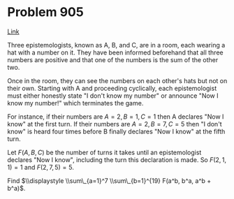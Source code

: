 # Problem 905

[Link](https://projecteuler.net/problem=905)

Three epistemologists, known as A, B, and C, are in a room, each wearing a hat with a number on it. They have been informed beforehand that all three numbers are positive and that one of the numbers is the sum of the other two.

Once in the room, they can see the numbers on each other's hats but not on their own. Starting with A and proceeding cyclically, each epistemologist must either honestly state "I don't know my number" or announce "Now I know my number!" which terminates the game.

For instance, if their numbers are $A=2, B=1, C=1$ then A declares "Now I know" at the first turn. If their numbers are $A=2, B=7, C=5$ then "I don't know" is heard four times before B finally declares "Now I know" at the fifth turn.

Let $F(A,B,C)$ be the number of turns it takes until an epistemologist declares "Now I know", including the turn this declaration is made. So $F(2,1,1)=1$ and $F(2,7,5)=5$.

Find $\\displaystyle \\sum\_{a=1}^7 \\sum\_{b=1}^{19} F(a^b, b^a, a^b + b^a)$.
